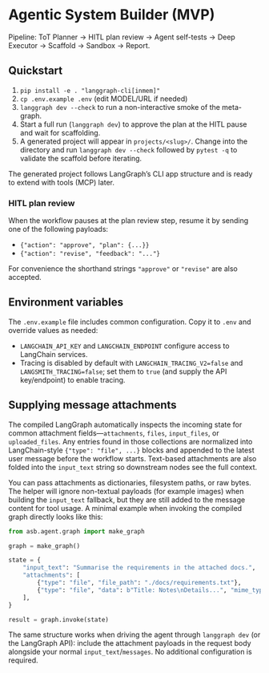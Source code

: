 # Agentic System Builder (MVP)

Pipeline: ToT Planner → HITL plan review → Agent self-tests → Deep Executor → Scaffold → Sandbox → Report.

## Quickstart
1. `pip install -e . "langgraph-cli[inmem]"`
2. `cp .env.example .env` (edit MODEL/URL if needed)
3. `langgraph dev --check` to run a non-interactive smoke of the meta-graph.
4. Start a full run (`langgraph dev`) to approve the plan at the HITL pause and wait for scaffolding.
5. A generated project will appear in `projects/<slug>/`. Change into the directory and run `langgraph dev --check` followed by `pytest -q` to validate the scaffold before iterating.

The generated project follows LangGraph’s CLI app structure and is ready to extend with tools (MCP) later.

### HITL plan review

When the workflow pauses at the plan review step, resume it by sending one of
the following payloads:

- `{"action": "approve", "plan": {...}}`
- `{"action": "revise", "feedback": "..."}`

For convenience the shorthand strings `"approve"` or `"revise"` are also
accepted.

## Environment variables

The `.env.example` file includes common configuration. Copy it to `.env` and override values as needed:

- `LANGCHAIN_API_KEY` and `LANGCHAIN_ENDPOINT` configure access to LangChain services.
- Tracing is disabled by default with `LANGCHAIN_TRACING_V2=false` and `LANGSMITH_TRACING=false`; set them to `true` (and supply the API key/endpoint) to enable tracing.

## Supplying message attachments

The compiled LangGraph automatically inspects the incoming state for common attachment fields—`attachments`, `files`, `input_files`, or `uploaded_files`. Any entries found in those collections are normalized into LangChain-style `{"type": "file", ...}` blocks and appended to the latest user message before the workflow starts. Text-based attachments are also folded into the `input_text` string so downstream nodes see the full context.

You can pass attachments as dictionaries, filesystem paths, or raw bytes. The helper will ignore non-textual payloads (for example images) when building the `input_text` fallback, but they are still added to the message content for tool usage. A minimal example when invoking the compiled graph directly looks like this:

```python
from asb.agent.graph import make_graph

graph = make_graph()

state = {
    "input_text": "Summarise the requirements in the attached docs.",
    "attachments": [
        {"type": "file", "file_path": "./docs/requirements.txt"},
        {"type": "file", "data": b"Title: Notes\nDetails...", "mime_type": "text/plain"},
    ],
}

result = graph.invoke(state)
```

The same structure works when driving the agent through `langgraph dev` (or the LangGraph API): include the attachment payloads in the request body alongside your normal `input_text`/`messages`. No additional configuration is required.
